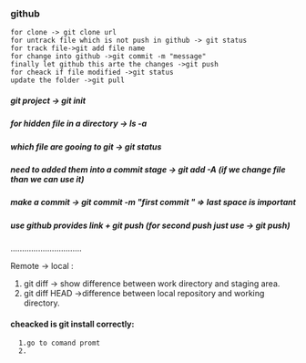   ### github  
    for clone -> git clone url
    for untrack file which is not push in github -> git status
    for track file->git add file name
    for change into github ->git commit -m "message"
    finally let github this arte the changes ->git push
    for cheack if file modified ->git status
    update the folder ->git pull

   ##### git project -> git init 
   ##### for hidden file in a directory -> ls -a
   ##### which file are gooing to git -> git status
   ##### need to added them into a commit stage -> git add -A (if we change file than we can use it)
   ##### make a commit ->  git commit -m "first commit " => last space is important
  ##### use github provides link + git push (for second push just use -> git push)
  
  
  
  
  ...............................
  
  Remote -> local :
  1. git diff -> show difference between work directory and staging area.
  2. git diff HEAD ->difference between local repository and working directory.



#### cheacked is git install correctly:
      1.go to comand promt
      2.
